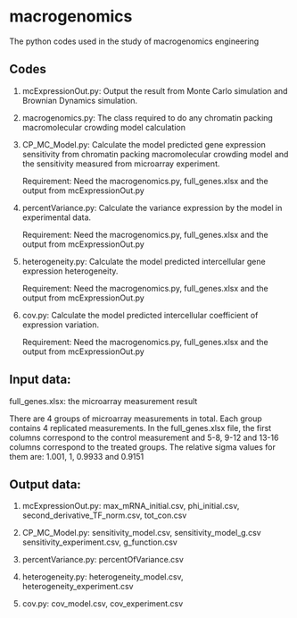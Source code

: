 # macrogenomics
The python codes used in the study of macrogenomics engineering
## Codes

1. mcExpressionOut.py: Output the result from Monte Carlo simulation and Brownian Dynamics simulation.
	
2. macrogenomics.py: The class required to do any chromatin packing macromolecular crowding model calculation
	
3. CP_MC_Model.py: Calculate the model predicted gene expression sensitivity from chromatin packing macromolecular crowding model and the sensitivity measured from microarray experiment.

	Requirement: Need the macrogenomics.py, full_genes.xlsx and the output from mcExpressionOut.py 
	
4. percentVariance.py: Calculate the variance expression by the model in experimental data.
	
	Requirement: Need the macrogenomics.py, full_genes.xlsx and the output from mcExpressionOut.py 
	
5. heterogeneity.py: Calculate the model predicted intercellular gene expression heterogeneity.
	
	Requirement: Need the macrogenomics.py, full_genes.xlsx and the output from mcExpressionOut.py 
	
6. cov.py: Calculate the model predicted intercellular coefficient of expression variation.
	
	Requirement: Need the macrogenomics.py, full_genes.xlsx and the output from mcExpressionOut.py 
	


## Input data:

full_genes.xlsx: the microarray measurement result
	
There are 4 groups of microarray measurements in total. Each group contains 4 replicated measurements. In the full_genes.xlsx file, the first columns correspond to the control measurement and 5-8, 9-12 and 13-16 columns correspond to the treated groups. The relative sigma values for them are: 1.001, 1, 0.9933 and 0.9151 


## Output data:
	
1. mcExpressionOut.py: max_mRNA_initial.csv, phi_initial.csv, second_derivative_TF_norm.csv, tot_con.csv
	
2. CP_MC_Model.py: sensitivity_model.csv, sensitivity_model_g.csv sensitivity_experiment.csv, g_function.csv
	
3. percentVariance.py: percentOfVariance.csv
	
4. heterogeneity.py: heterogeneity_model.csv, heterogeneity_experiment.csv
	
5. cov.py: cov_model.csv, cov_experiment.csv
